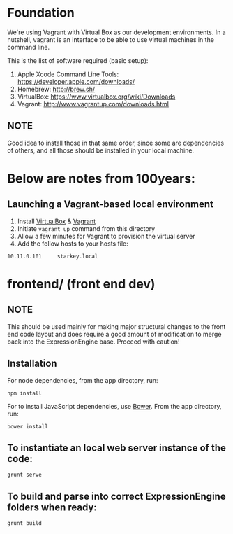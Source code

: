 Foundation
==============


We're using Vagrant with Virtual Box as our development environments. In a nutshell, vagrant is an interface to be able to use virtual machines in the command line. 

This is the list of software required (basic setup):

  1. Apple Xcode Command Line Tools: https://developer.apple.com/downloads/
  2. Homebrew: http://brew.sh/
  3. VirtualBox: https://www.virtualbox.org/wiki/Downloads
  4. Vagrant: http://www.vagrantup.com/downloads.html

NOTE
---
Good idea to install those in that same order, since some are dependencies of others, and all those should be installed in your local machine.





Below are notes from 100years:
==============

Launching a Vagrant-based local environment
---

1. Install [VirtualBox](https://www.virtualbox.org/) & [Vagrant](http://www.vagrantup.com/)
2. Initiate `vagrant up` command from this directory
3. Allow a few minutes for Vagrant to provision the virtual server
4. Add the follow hosts to your hosts file:

`10.11.0.101     starkey.local`

frontend/ (front end dev)
========

NOTE
---
This should be used mainly for making major structural changes to the front end code layout and does require a good amount of modification to merge back into the ExpressionEngine base. Proceed with caution!

Installation
---
For node dependencies, from the app directory, run:

    npm install

For to install JavaScript dependencies, use [Bower](http://bower.io/). From the app directory, run:

    bower install

To instantiate an local web server instance of the code:
---
    grunt serve

To build and parse into correct ExpressionEngine folders when ready:
---
    grunt build
